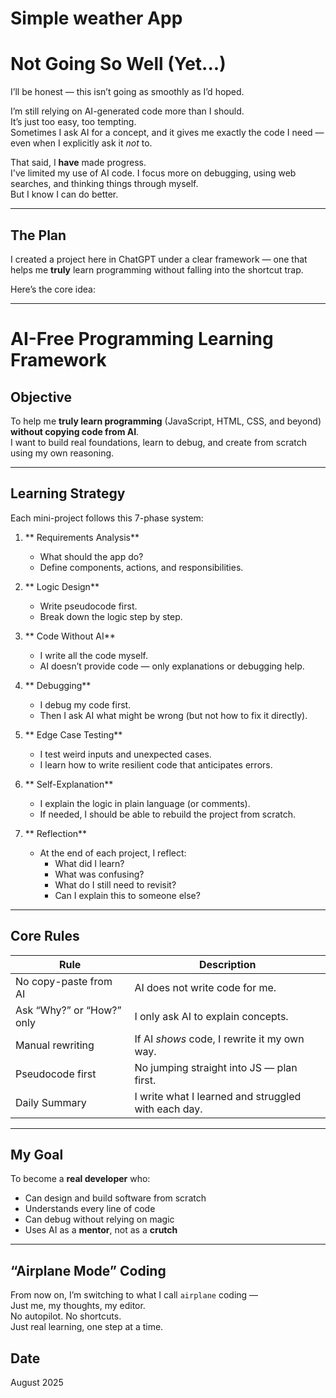 #  Simple weather App

#  Not Going So Well (Yet...)

I’ll be honest — this isn’t going as smoothly as I’d hoped.

I’m still relying on AI-generated code more than I should.  
It’s just too easy, too tempting.  
Sometimes I ask AI for a concept, and it gives me exactly the code I need — even when I explicitly ask it *not* to.

That said, I **have** made progress.  
I've limited my use of AI code. I focus more on debugging, using web searches, and thinking things through myself.  
But I know I can do better.

---

##  The Plan

I created a project here in ChatGPT under a clear framework — one that helps me **truly** learn programming without falling into the shortcut trap.

Here’s the core idea:

---

#  AI-Free Programming Learning Framework

##  Objective

To help me **truly learn programming** (JavaScript, HTML, CSS, and beyond) **without copying code from AI**.  
I want to build real foundations, learn to debug, and create from scratch using my own reasoning.

---

##  Learning Strategy

Each mini-project follows this 7-phase system:

1. ** Requirements Analysis**  
   - What should the app do?  
   - Define components, actions, and responsibilities.

2. ** Logic Design**  
   - Write pseudocode first.  
   - Break down the logic step by step.

3. ** Code Without AI**  
   - I write all the code myself.  
   - AI doesn’t provide code — only explanations or debugging help.

4. ** Debugging**  
   - I debug my code first.  
   - Then I ask AI what might be wrong (but not how to fix it directly).

5. ** Edge Case Testing**  
   - I test weird inputs and unexpected cases.  
   - I learn how to write resilient code that anticipates errors.

6. ** Self-Explanation**  
   - I explain the logic in plain language (or comments).  
   - If needed, I should be able to rebuild the project from scratch.

7. ** Reflection**  
   - At the end of each project, I reflect:  
     - What did I learn?  
     - What was confusing?  
     - What do I still need to revisit?  
     - Can I explain this to someone else?

---

##  Core Rules

| Rule | Description |
|------|-------------|
|  No copy-paste from AI | AI does not write code for me. |
|  Ask “Why?” or “How?” only | I only ask AI to explain concepts. |
|  Manual rewriting | If AI *shows* code, I rewrite it my own way. |
|  Pseudocode first | No jumping straight into JS — plan first. |
|  Daily Summary | I write what I learned and struggled with each day. |

---

##  My Goal

To become a **real developer** who:
- Can design and build software from scratch  
- Understands every line of code  
- Can debug without relying on magic  
- Uses AI as a **mentor**, not as a **crutch**

---

##  “Airplane Mode” Coding

From now on, I’m switching to what I call `airplane` coding —  
Just me, my thoughts, my editor.  
No autopilot. No shortcuts.  
Just real learning, one step at a time.

## Date
August 2025